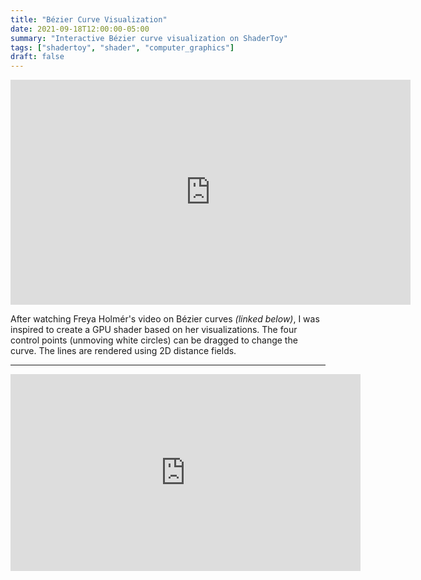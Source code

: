 ```yaml
---
title: "Bézier Curve Visualization"
date: 2021-09-18T12:00:00-05:00
summary: "Interactive Bézier curve visualization on ShaderToy"
tags: ["shadertoy", "shader", "computer_graphics"]
draft: false
---
```


<iframe width="640" height="360" frameborder="0" src="https://www.shadertoy.com/embed/NdG3zt?gui=true&t=10&paused=false&muted=false" allowfullscreen></iframe>

After watching Freya Holmér's video on Bézier curves _(linked below)_, I was inspired to create a GPU shader based on her visualizations.
The four control points (unmoving white circles) can be dragged to change the curve.
The lines are rendered using 2D distance fields.

---

<iframe width="560" height="315" src="https://www.youtube.com/embed/aVwxzDHniEw?si=lKBcgp903fc02blu" title="YouTube video player" frameborder="0" allow="accelerometer; autoplay; clipboard-write; encrypted-media; gyroscope; picture-in-picture; web-share" referrerpolicy="strict-origin-when-cross-origin" allowfullscreen></iframe>
